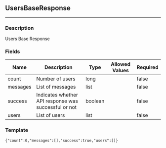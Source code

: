 ## UsersBaseResponse
---
### Description
Users Base Response
### Fields
| Name | Description | Type | Allowed Values | Required |
| ---- | ----------- | ---- | -------------- | -------- |
| count | Number of users | long |  | false |
| messages | List of messages | list |  | false |
| success | Indicates whether API response was successful or not | boolean |  | false |
| users | List of users | list |  | false |
### Template
```
{"count":0,"messages":[],"success":true,"users":[]}
```
